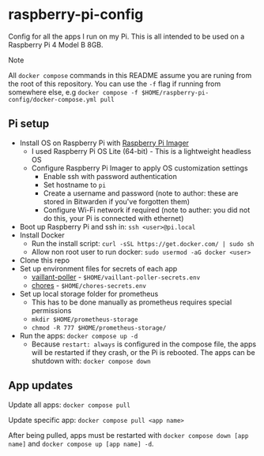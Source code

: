 # raspberry-pi-config

Config for all the apps I run on my Pi. This is all intended to be used on a Raspberry Pi 4 Model B 8GB.

> [!NOTE]  
> All `docker compose` commands in this README assume you are runing from the root of this repository. You can use the `-f` flag if running from somewhere else, e.g `docker compose -f $HOME/raspberry-pi-config/docker-compose.yml pull` 

## Pi setup

- Install OS on Raspberry Pi with [Raspberry Pi Imager](https://www.raspberrypi.com/software/)
    - I used Raspberry Pi OS Lite (64-bit) - This is a lightweight headless OS
    - Configure Raspberry Pi Imager to apply OS customization settings
        - Enable ssh with password authentication
        - Set hostname to `pi`
        - Create a username and password (note to author: these are stored in Bitwarden if you've forgotten them)
        - Configure Wi-Fi network if required (note to auther: you did not do this, your Pi is connected with ethernet)
- Boot up Raspberry Pi and ssh in: `ssh <user>@pi.local`
- Install Docker
    - Run the install script: `curl -sSL https://get.docker.com/ | sudo sh`
    - Allow non root user to run docker: `sudo usermod -aG docker <user>`
- Clone this repo
- Set up environment files for secrets of each app
    - [vaillant-poller](https://github.com/sizlo/vaillant-poller?tab=readme-ov-file#run) - `$HOME/vaillant-poller-secrets.env`
    - [chores](https://github.com/sizlo/chores?tab=readme-ov-file#required-environment-variables-for-running-on-a-raspberry-pi) - `$HOME/chores-secrets.env`
- Set up local storage folder for prometheus
    - This has to be done manually as prometheus requires special permissions
    - `mkdir $HOME/prometheus-storage`
    - `chmod -R 777 $HOME/prometheus-storage/`
- Run the apps: `docker compose up -d`
    - Because `restart: always` is configured in the compose file, the apps will be restarted if they crash, or the Pi is rebooted. The apps can be shutdown with: `docker compose down`

## App updates

Update all apps: `docker compose pull`

Update specific app: `docker compose pull <app name>`

After being pulled, apps must be restarted with `docker compose down [app name]` and `docker compose up [app name] -d`.
